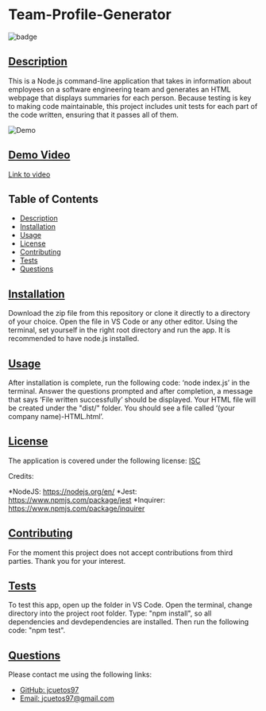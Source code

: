 # Team-Profile-Generator
 
![badge](https://img.shields.io/badge/license-isc-blue)

## [Description](#table-of-contents)

This is a Node.js command-line application that takes in information about employees on a software engineering team and generates an HTML webpage that displays summaries for each person. Because testing is key to making code maintainable, this project includes unit tests for each part of the code written, ensuring that it passes all of them.

![Demo](./assets/images/SS%20Demo.png)

## [Demo Video](./assets/images/Readme%20Generator%20Demo.mp4)
[Link to video](https://drive.google.com/file/d/1nj4svth5h1QONIEZ5B7Yi7TDmiZfoTBo/view) 

## Table of Contents
* [Description](#description)
* [Installation](#installation)
* [Usage](#usage)
* [License](#license)
* [Contributing](#contributing)
* [Tests](#tests)
* [Questions](#questions)



## [Installation](#table-of-contents)

Download the zip file from this repository or clone it directly to a directory of your choice. Open the file in VS Code or any other editor. Using the terminal, set yourself in the right root directory and run the app. It is recommended to have node.js installed. 

## [Usage](#table-of-contents)

After installation is complete, run the following code: ‘node index.js’ in the terminal. Answer the questions prompted and after completion, a message that says ‘File written successfully’ should be displayed. Your HTML file will be created under the "dist/" folder. You should see a file called ‘(your company name)-HTML.html’.  


## [License](#table-of-contents)
The application is covered under the following license:
[ISC](https://choosealicense.com/licenses/isc)

Credits:

*NodeJS: https://nodejs.org/en/
*Jest: https://www.npmjs.com/package/jest
*Inquirer: https://www.npmjs.com/package/inquirer


## [Contributing](#table-of-contents)

For the moment this project does not accept contributions from third parties. Thank you for your interest.

## [Tests](#table-of-contents)

To test this app, open up the folder in VS Code. Open the terminal, change directory into the project root folder. Type: "npm install", so all dependencies and devdependencies are installed. Then run the following code: "npm test".   

## [Questions](#table-of-contents)

Please contact me using the following links:
* [GitHub: jcuetos97](https://github.com/jcuetos97)
* [Email: jcuetos97@gmail.com](mailto:jcuetos97@gmail.com)